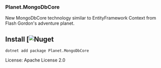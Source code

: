 ### Planet.MongoDbCore

New MongoDbCore technology similar to EntityFramework Context from Flash Gordon's adventure planet.

## Install [![Nuget](https://img.shields.io/nuget/dt/Planet.MongoDbCore?style=plastic)

    dotnet add package Planet.MongoDbCore


License: Apache License 2.0